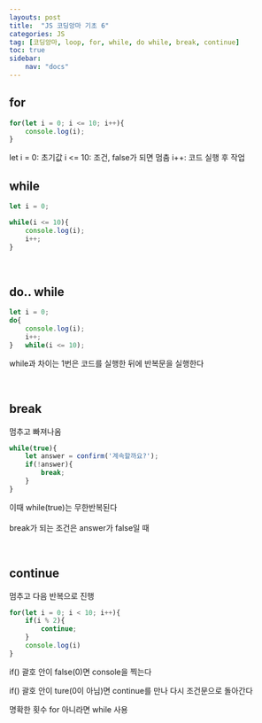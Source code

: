 ```yaml
---
layouts: post
title:  "JS 코딩앙마 기초 6"
categories: JS
tag: [코딩앙마, loop, for, while, do while, break, continue]
toc: true
sidebar:
    nav: "docs"
---
```


## for

```js
for(let i = 0; i <= 10; i++){
    console.log(i);
}

```
let i = 0: 초기값
i <= 10: 조건, false가 되면 멈춤
i++: 코드 실행 후 작업
<br/>

## while

```js
let i = 0;

while(i <= 10){
    console.log(i);
    i++;
}
```

<br/>

## do.. while

```js
let i = 0;
do{
    console.log(i);
    i++;
}   while(i <= 10);

```
while과 차이는 1번은 코드를 실행한 뒤에 반복문을 실행한다

<br/>

## break

멈추고 빠져나옴

```js
while(true){
    let answer = confirm('계속할까요?');
    if(!answer){
        break;
    }
}
```
이때 while(true)는 무한반복된다<br/>
<br/>
break가 되는 조건은 answer가 false일 때

<br/>

## continue

멈추고 다음 반복으로 진행

```js
for(let i = 0; i < 10; i++){
    if(i % 2){
        continue;
    }
    console.log(i)
}
```
if() 괄호 안이 false(0)면 console을 찍는다

if() 괄호 안이 ture(0이 아님)면 continue를 만나 다시 조건문으로 돌아간다

명확한 횟수 for 아니라면 while 사용
